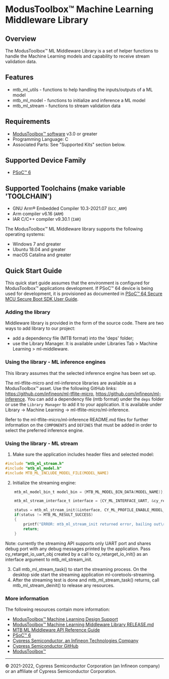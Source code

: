 # ModusToolbox™ Machine Learning Middleware Library

## Overview
The ModusToolbox™ ML Middleware Library is a set of helper functions to handle the Machine Learning models and capability to receive stream validation data.

## Features
* mtb_ml_utils  - functions to help handling the inputs/outputs of a ML model
* mtb_ml_model  - functions to initialize and inference a ML model
* mtb_ml_stream - functions to stream validation data

## Requirements

* [ModusToolbox™ software](https://www.cypress.com/products/modustoolbox-software-environment) v3.0 or greater
* Programming Language: C
* Associated Parts: See "Supported Kits" section below.

## Supported Device Family

* [PSoC™ 6](https://www.infineon.com/cms/en/product/microcontroller/32-bit-psoc-arm-cortex-microcontroller/psoc-6-32-bit-arm-cortex-m4-mcu/)

## Supported Toolchains (make variable 'TOOLCHAIN')

* GNU Arm® Embedded Compiler 10.3-2021.07 (`GCC_ARM`)
* Arm compiler v6.16 (`ARM`)
* IAR C/C++ compiler v9.30.1 (`IAR`)

The ModusToolbox™ ML Middleware library supports the following operating systems:
- Windows 7 and greater
- Ubuntu 18.04 and greater
- macOS Catalina and greater

## Quick Start Guide

This quick start guide assumes that the environment is configured for ModusToolbox™ applications development. If  PSoC™ 64 device is being used for development, it is provisioned as documented in [PSoC™ 64 Secure MCU Secure Boot SDK User Guide](www.cypress.com/documentation/software-and-drivers/psoc-64-secure-mcu-secure-boot-sdk-user-guide).

### Adding the library

Middleware library is provided in the form of the source code. There are two ways to add library to our project:

* add a dependency file (MTB format) into the 'deps' folder;
* use the Library Manager. It is available under Libraries Tab >  Machine Learning > ml-middleware.

### Using the library - ML inference engines

This library assumes that the selected inference engine has been set up.

The ml-tflite-micro and ml-inference libraries are available as a ModusToolbox™ asset. Use the following GitHub links: https://github.com/infineon/ml-tflite-micro, https://github.com/infineon/ml-inference. You can add a dependency file (mtb format) under the `deps` folder or use the `Library Manager` to add it to your application. It is available under Library -> Machine Learning -> ml-tflite-micro/ml-inference.

Refer to the ml-tflite-micro/ml-inference README.md files for further information on the `COMPONENTS` and `DEFINES` that must be added in order to select the preferred inference engine.

### Using the library - ML stream

1. Make sure the application includes header files and selected model:
```c
#include "mtb_ml_stream.h"
#include "mtb_ml_model.h"
#include MTB_ML_INCLUDE_MODEL_FILE(MODEL_NAME)
```

2. Initialize the streaming engine:
```c
    mtb_ml_model_bin_t model_bin = {MTB_ML_MODEL_BIN_DATA(MODEL_NAME)};

    mtb_ml_stream_interface_t interface = {CY_ML_INTERFACE_UART, &cy_retarget_io_uart_obj};

    status = mtb_ml_stream_init(&interface, CY_ML_PROFILE_ENABLE_MODEL_PER_FRAME, &model_bin);
    if(status != MTB_ML_RESULT_SUCCESS)
    {
        printf("ERROR: mtb_ml_stream_init returned error, bailing out\r\n");
        return;
    }
```

Note: currently the streaming API supports only UART port and shares debug port with any debug messages printed by the application. Pass cy_retarget_io_uart_obj created by a call to cy_retarget_io_init() as an interface argument to mtb_ml_stream_init.

3. Call mtb_ml_stream_task() to start the streaming process. On the desktop side start the streaming application ml-coretools-streaming.
4. After the streaming test is done and mtb_ml_stream_task() returns, call mtb_ml_stream_deinit() to release any resources.

### More information
The following resources contain more information:
* [ModusToolbox™ Machine Learning Design Support](https://www.infineon.com/cms/en/design-support/tools/sdk/modustoolbox-software/modustoolbox-machine-learning/)
* [ModusToolbox™ Machine Learning Middleware Library RELEASE.md](./RELEASE.md)
* [MTB ML Middleware API Reference Guide](https://infineon.github.io/ml-middleware/html/index.html)
* [PSoC™ 6](https://www.infineon.com/cms/en/product/microcontroller/32-bit-psoc-arm-cortex-microcontroller/psoc-6-32-bit-arm-cortex-m4-mcu/)
* [Cypress Semiconductor, an Infineon Technologies Company](http://www.cypress.com)
* [Cypress Semiconductor GitHub](https://github.com/Infineon)
* [ModusToolbox™](https://www.cypress.com/products/modustoolbox)

---
© 2021-2022, Cypress Semiconductor Corporation (an Infineon company) or an affiliate of Cypress Semiconductor Corporation.
